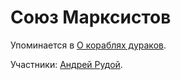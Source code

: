 # Союз Марксистов

Упоминается в [О кораблях дураков](bee5d569-a546-44fb-9b54-63d9cf338dbd.md).

Участники: [Андрей Рудой](faa8829a-e709-472f-b70b-abf1564daeec.md).
